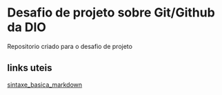# Desafio de projeto sobre Git/Github da DIO
Repositorio  criado para o desafio de projeto

## links uteis
[sintaxe_basica_markdown](https://www.markdownguide.org/getting-started/)
